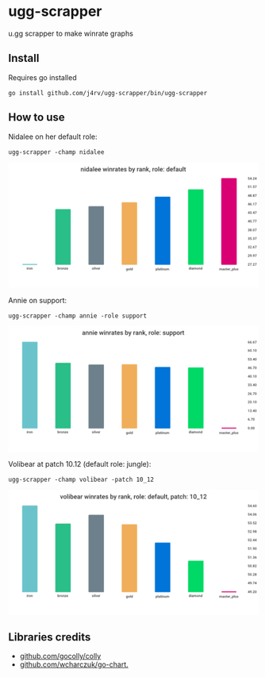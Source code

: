 # ugg-scrapper
u.gg scrapper to make winrate graphs

## Install
Requires go installed

```
go install github.com/j4rv/ugg-scrapper/bin/ugg-scrapper
```

## How to use
Nidalee on her default role:

```
ugg-scrapper -champ nidalee
```

![Nidalee winrates](images/nidalee-default.png)

Annie on support:

```
ugg-scrapper -champ annie -role support
```

![Annie support winrates](images/annie-support.png)

Volibear at patch 10.12 (default role: jungle):

```
ugg-scrapper -champ volibear -patch 10_12
```

![Volibear winrates at patch 10.12](images/volibear-default-10_12.png)

## Libraries credits
- [github.com/gocolly/colly](https://github.com/gocolly/colly)
- [github.com/wcharczuk/go-chart.](https://github.com/wcharczuk/go-chart)